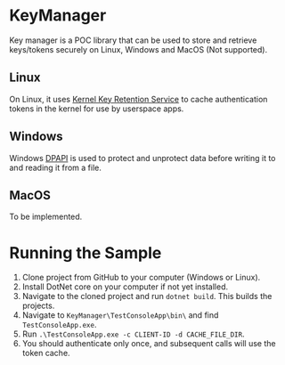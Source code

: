 # KeyManager
Key manager is a POC library that can be used to store and retrieve keys/tokens securely on Linux, Windows and MacOS (Not supported).

## Linux
On Linux, it uses [Kernel Key Retention Service](https://www.kernel.org/doc/html/latest/security/keys/core.html#id2) to cache authentication tokens in the kernel for use by userspace apps.

## Windows
Windows [DPAPI](https://docs.microsoft.com/en-us/dotnet/api/system.security.cryptography.protecteddata?view=netframework-4.8) is used to protect and unprotect data before writing it to and reading it from a file.

## MacOS
To be implemented.

# Running the Sample
1. Clone project from GitHub to your computer (Windows or Linux).
2. Install DotNet core on your computer if not yet installed.
3. Navigate to the cloned project and run `dotnet build`. This builds the projects.
4. Navigate to `KeyManager\TestConsoleApp\bin\` and find `TestConsoleApp.exe`.
5. Run `.\TestConsoleApp.exe -c CLIENT-ID -d CACHE_FILE_DIR`.
6. You should authenticate only once, and subsequent calls will use the token cache.
